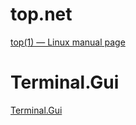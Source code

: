 # top.net
[top(1) — Linux manual page](https://man7.org/linux/man-pages/man1/top.1.html)

# Terminal.Gui
[Terminal.Gui](https://github.com/gui-cs/Terminal.Gui)
